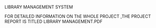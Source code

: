 LIBRARY MANAGEMENT SYSTEM


FOR DETAILED INFORMATION ON ThE WHOLE PROJECT
           ,THE PROJECT REPORT IS TITLED LIBRARY MANAGEMENT.PDF
